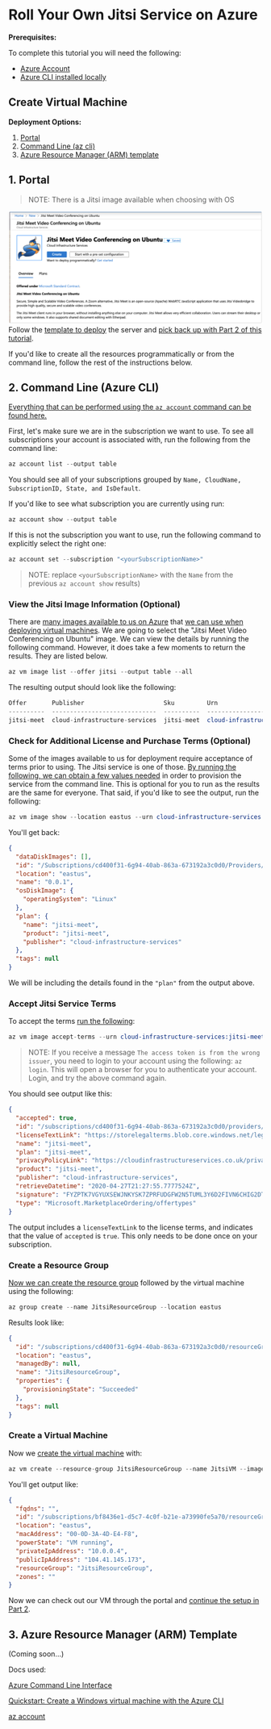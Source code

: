# Roll Your Own Jitsi Service on Azure

**Prerequisites:**

To complete this tutorial you will need the following:

- [Azure Account](http://azure.com/join/?wt.mc_id=github-twitch06-jahand)
- [Azure CLI installed locally](https://docs.microsoft.com/en-us/cli/azure/install-azure-cli?view=azure-cli-latest/?wt.mc_id=github-twitch06-jahand)

## Create Virtual Machine

**Deployment Options:**

1. [Portal](#1-portal)
2. [Command Line (az cli)](#2-command-line-azure-cli)
3. [Azure Resource Manager (ARM) template](#3-azure-resource-manager-arm-template)

## 1. Portal

>NOTE: There is a Jitsi image available when choosing with OS

![azure-marketplace](../img/jitsi-mkt.png)
Follow the [template to deploy](https://azuremarketplace.microsoft.com/en-us/marketplace/apps/cloud-infrastructure-services.jitsi-meet/?wt.mc_id=github-twitch06-jahand) the server and [pick back up with Part 2 of this tutorial](../pt2/README.md).

If you'd like to create all the resources programmatically or from the command line, follow the rest of the instructions below.

## 2. Command Line (Azure CLI)

[Everything that can be performed using the `az account` command can be found here.](https://docs.microsoft.com/en-us/cli/azure/account?view=azure-cli-latest/?wt.mc_id=github-twitch06-jahand)

First, let's make sure we are in the subscription we want to use. To see all subscriptions your account is associated with, run the following from the command line:

```s
az account list --output table
```

You should see all of your subscriptions grouped by `Name, CloudName, SubscriptionID, State, and IsDefault`.

If you'd like to see what subscription you are currently using run:

```s
az account show --output table
```

If this is not the subscription you want to use, run the following command to explicitly select the right one:

```s
az account set --subscription "<yourSubscriptionName>"
```

>NOTE: replace `<yourSubscriptionName>` with the `Name` from the previous `az account show` results)

### View the Jitsi Image Information (Optional)

There are [many images available to us on Azure](https://docs.microsoft.com/en-us/cli/azure/vm/image?view=azure-cli-latest/?wt.mc_id=github-twitch06-jahand) that [we can use when deploying virtual machines](https://docs.microsoft.com/en-us/azure/virtual-machines/linux/cli-ps-findimage/?wt.mc_id=github-twitch06-jahand). We are going to select the "Jitsi Meet Video Conferencing on Ubuntu" image. We can view the details by running the following command. However, it does take a few moments to return the results. They are listed below.

```s
az vm image list --offer jitsi --output table --all
```

The resulting output should look like the following:

```s
Offer       Publisher                      Sku         Urn                                                        Version
----------  -----------------------------  ----------  ---------------------------------------------------------  ---------
jitsi-meet  cloud-infrastructure-services  jitsi-meet  cloud-infrastructure-services:jitsi-meet:jitsi-meet:0.0.1  0.0.1
```

### Check for Additional License and Purchase Terms (Optional)

Some of the images available to us for deployment require acceptance of terms prior to using. The Jitsi service is one of those. [By running the following, we can obtain a few values needed](https://docs.microsoft.com/en-us/cli/azure/image?view=azure-cli-latest#az-image-show/?wt.mc_id=github-twitch06-jahand) in order to provision the service from the command line. This is optional for you to run as the results are the same for everyone. That said, if you'd like to see the output, run the following:

```s
az vm image show --location eastus --urn cloud-infrastructure-services:jitsi-meet:jitsi-meet:latest
```

You'll get back:

```json
{
  "dataDiskImages": [],
  "id": "/Subscriptions/cd400f31-6g94-40ab-863a-673192a3c0d0/Providers/Microsoft.Compute/Locations/eastus/Publishers/cloud-infrastructure-services/ArtifactTypes/VMImage/Offers/jitsi-meet/Skus/jitsi-meet/Versions/0.0.1",
  "location": "eastus",
  "name": "0.0.1",
  "osDiskImage": {
    "operatingSystem": "Linux"
  },
  "plan": {
    "name": "jitsi-meet",
    "product": "jitsi-meet",
    "publisher": "cloud-infrastructure-services"
  },
  "tags": null
}
```

We will be including the details found in the `"plan"` from the output above.

### Accept Jitsi Service Terms

To accept the terms [run the following](https://docs.microsoft.com/en-us/cli/azure/vm/image?view=azure-cli-latest#az-vm-image-accept-terms/?wt.mc_id=github-twitch06-jahand):

```s
az vm image accept-terms --urn cloud-infrastructure-services:jitsi-meet:jitsi-meet:latest
```

>NOTE: If you receive a message `The access token is from the wrong issuer`, you need to login to your account using the following: `az login`. This will open a browser for you to authenticate your account. Login, and try the above command again.

You should see output like this:

```json
{
  "accepted": true,
  "id": "/subscriptions/cd400f31-6g94-40ab-863a-673192a3c0d0/providers/Microsoft.MarketplaceOrdering/offerTypes/Microsoft.MarketplaceOrdering/offertypes/publishers/cloud-infrastructure-services/offers/jitsi-meet/plans/jitsi-meet/agreements/current",
  "licenseTextLink": "https://storelegalterms.blob.core.windows.net/legalterms/3E5ED_legalterms_CLOUD%253a2DINFRASTRUCTURE%253a2DSERVICES%253a24JITSI%253a2DMEET%253a24JITSI%253a2DMEET%253a24T622IBUBKL6J3MHL5NUAWG2XNZ5H5FVSJGLCOC54LB63AGIONYH5CDZVDEYDONEFK2NHKCZROAP7ZU5PLZHXJ5ZNBFEUCBOWWMC4DSY.txt",
  "name": "jitsi-meet",
  "plan": "jitsi-meet",
  "privacyPolicyLink": "https://cloudinfrastructureservices.co.uk/privacy-policy/",
  "product": "jitsi-meet",
  "publisher": "cloud-infrastructure-services",
  "retrieveDatetime": "2020-04-27T21:27:55.7777524Z",
  "signature": "FYZPTK7VGYUXSEWJNKYSK7ZPRFUDGFW2N5TUML3Y6D2FIVN6CHIG2DTWPMKLCJJ37IC2AC3EKZET45OQGLEQ3SDFMJMDEH6FR2GM75I",
  "type": "Microsoft.MarketplaceOrdering/offertypes"
}
```

The output includes a `licenseTextLink` to the license terms, and indicates that the value of `accepted` is `true`. This only needs to be done once on your subscription.

### Create a Resource Group

[Now we can create the resource group](https://docs.microsoft.com/en-us/cli/azure/group?view=azure-cli-latest#az-group-create/?wt.mc_id=github-twitch06-jahand) followed by the virtual machine using the following:

```s
az group create --name JitsiResourceGroup --location eastus
```

Results look like:

```json
{
  "id": "/subscriptions/cd400f31-6g94-40ab-863a-673192a3c0d0/resourceGroups/JitsiResourceGroup",
  "location": "eastus",
  "managedBy": null,
  "name": "JitsiResourceGroup",
  "properties": {
    "provisioningState": "Succeeded"
  },
  "tags": null
}
```

### Create a Virtual Machine

Now we [create the virtual machine](https://docs.microsoft.com/en-us/cli/azure/vm?view=azure-cli-latest#az-vm-create/?wt.mc_id=github-twitch06-jahand) with:

```s
az vm create --resource-group JitsiResourceGroup --name JitsiVM --image cloud-infrastructure-services:jitsi-meet:jitsi-meet:latest --plan-name jitsi-meet --plan-product jitsi-meet --plan-publisher cloud-infrastructure-services
```

You'll get output like:

```json
{
  "fqdns": "",
  "id": "/subscriptions/bf8436e1-d5c7-4c0f-b21e-a73990fe5a70/resourceGroups/JitsiResourceGroup/providers/Microsoft.Compute/virtualMachines/JitsiVM",
  "location": "eastus",
  "macAddress": "00-0D-3A-4D-E4-F8",
  "powerState": "VM running",
  "privateIpAddress": "10.0.0.4",
  "publicIpAddress": "104.41.145.173",
  "resourceGroup": "JitsiResourceGroup",
  "zones": ""
}
```

Now we can check out our VM through the portal and [continue the setup in Part 2](../pt2/README.md).

## 3. Azure Resource Manager (ARM) Template

(Coming soon...)

Docs used:

[Azure Command Line Interface](https://docs.microsoft.com/en-us/cli/azure/?view=azure-cli-latest/?WT_.mc_id=github-twitch06-jahand)

[Quickstart: Create a Windows virtual machine with the Azure CLI](
https://docs.microsoft.com/en-us/azure/virtual-machines/windows/quick-create-cli/?WT_.mc_id=github-twitch06-jahand)

[az account](https://docs.microsoft.com/en-us/cli/azure/account?view=azure-cli-latest/?WT_.mc_id=github-twitch06-jahand)
